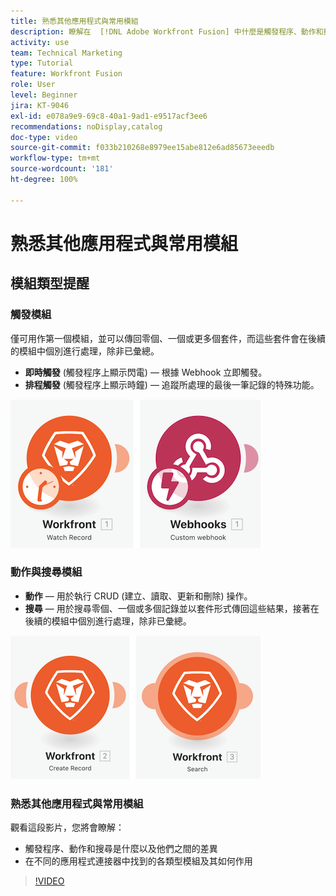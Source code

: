 ```yaml
---
title: 熟悉其他應用程式與常用模組
description: 瞭解在  [!DNL Adobe Workfront Fusion] 中什麼是觸發程序、動作和搜尋，以及在不同的應用程式連接器中找到的各類型模組如何作用。
activity: use
team: Technical Marketing
type: Tutorial
feature: Workfront Fusion
role: User
level: Beginner
jira: KT-9046
exl-id: e078a9e9-69c8-40a1-9ad1-e9517acf3ee6
recommendations: noDisplay,catalog
doc-type: video
source-git-commit: f033b210268e8979ee15abe812e6ad85673eeedb
workflow-type: tm+mt
source-wordcount: '181'
ht-degree: 100%

---
```


# 熟悉其他應用程式與常用模組

## 模組類型提醒

### 觸發模組

僅可用作第一個模組，並可以傳回零個、一個或更多個套件，而這些套件會在後續的模組中個別進行處理，除非已彙總。

* **即時觸發** (觸發程序上顯示閃電) — 根據 Webhook 立即觸發。
* **排程觸發** (觸發程序上顯示時鐘) — 追蹤所處理的最後一筆記錄的特殊功能。

![觸發模組的影像](assets/beyond-basic-modules-1.png)

### 動作與搜尋模組

* **動作** — 用於執行 CRUD (建立、讀取、更新和刪除) 操作。
* **搜尋** — 用於搜尋零個、一個或多個記錄並以套件形式傳回這些結果，接著在後續的模組中個別進行處理，除非已彙總。

![動作與搜尋模組的影像](assets/beyond-basic-modules-2.png)

### 熟悉其他應用程式與常用模組

觀看這段影片，您將會瞭解：

* 觸發程序、動作和搜尋是什麼以及他們之間的差異
* 在不同的應用程式連接器中找到的各類型模組及其如何作用

>[!VIDEO](https://video.tv.adobe.com/v/335287/?quality=12&learn=on)
